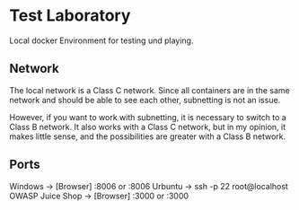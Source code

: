 # Test Laboratory
Local docker Environment for testing und playing.

## 

## Network
The local network is a Class C network. Since all containers are in the same network and should be able to see each other, subnetting is not an issue.

However, if you want to work with subnetting, it is necessary to switch to a Class B network. It also works with a Class C network, but in my opinion, it makes little sense, and the possibilities are greater with a Class B network.

## Ports
Windows -> [Browser] <ip>:8006 or <localhost>:8006
Urbuntu -> ssh -p 22 root@localhost
OWASP Juice Shop -> [Browser] <ip>:3000 or <localhost>:3000